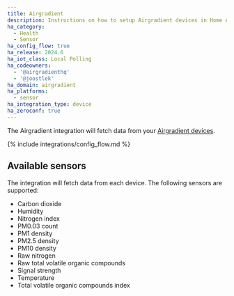 ```yaml
---
title: Airgradient
description: Instructions on how to setup Airgradient devices in Home Assistant.
ha_category:
  - Health
  - Sensor
ha_config_flow: true
ha_release: 2024.6
ha_iot_class: Local Polling
ha_codeowners:
  - '@airgradienthq'
  - '@joostlek'
ha_domain: airgradient
ha_platforms:
  - sensor
ha_integration_type: device
ha_zeroconf: true
---
```


The Airgradient integration will fetch data from your [Airgradient devices](https://www.airgradient.com/).

{% include integrations/config_flow.md %}

## Available sensors

The integration will fetch data from each device. The following sensors are supported:

- Carbon dioxide
- Humidity
- Nitrogen index
- PM0.03 count
- PM1 density
- PM2.5 density
- PM10 density
- Raw nitrogen
- Raw total volatile organic compounds
- Signal strength
- Temperature
- Total volatile organic compounds index
